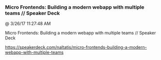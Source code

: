﻿

### Micro Frontends: Building a modern webapp with multiple teams // Speaker Deck
@ 3/26/17 11:27:48 AM

Micro Frontends: Building a modern webapp with multiple teams // Speaker
Deck


https://speakerdeck.com/naltatis/micro-frontends-building-a-modern-webapp-with-multiple-teams

